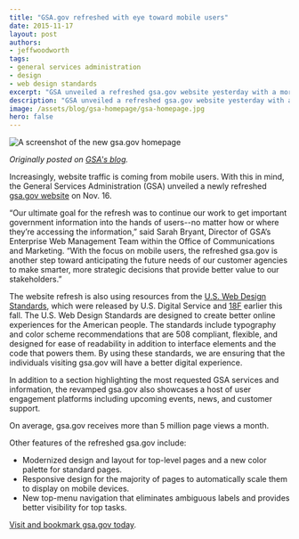 ```yaml
---
title: "GSA.gov refreshed with eye toward mobile users"
date: 2015-11-17
layout: post
authors:
- jeffwoodworth
tags:
- general services administration
- design
- web design standards
excerpt: "GSA unveiled a refreshed gsa.gov website yesterday with a more crisp design layout, improved usability, and features geared more toward mobile users."
description: "GSA unveiled a refreshed gsa.gov website yesterday with a more crisp design layout, improved usability, and features geared more toward mobile users."
image: /assets/blog/gsa-homepage/gsa-homepage.jpg
hero: false
---
```


![A screenshot of the new gsa.gov homepage]({{site.baseurl}}/assets/blog/gsa-homepage/gsa-homepage.jpg)

*Originally posted on [GSA's blog](http://gsablogs.gsa.gov/gsablog/2015/11/17/gsa-gov-refreshed-with-eye-toward-mobile-users/).*

Increasingly, website traffic is coming from mobile users. With this in mind, the General Services Administration (GSA) unveiled a newly refreshed [gsa.gov website](http://www.gsa.gov/portal/category/100000) on Nov. 16.

“Our ultimate goal for the refresh was to continue our work to get important government information into the hands of users--no matter how or where they’re accessing the information,” said Sarah Bryant, Director of GSA’s Enterprise Web Management Team within the Office of Communications and Marketing. “With the focus on mobile users, the refreshed gsa.gov is another step toward anticipating the future needs of our customer agencies to make smarter, more strategic decisions that provide better value to our stakeholders.”

The website refresh is also using resources from the [U.S. Web Design Standards](https://playbook.cio.gov/designstandards/), which were released by U.S. Digital Service and [18F](https://18f.gsa.gov/2015/09/28/web-design-standards/) earlier this fall. The U.S. Web Design Standards are designed to create better online experiences for the American people. The standards include typography and color scheme recommendations that are 508 compliant, flexible, and designed for ease of readability in addition to interface elements and the code that powers them. By using these standards, we are ensuring that the individuals visiting gsa.gov will have a better digital experience.

In addition to a section highlighting the most requested GSA services and information, the revamped gsa.gov also showcases a host of user engagement platforms including upcoming events, news, and customer support.

On average, gsa.gov receives more than 5 million page views a month.

Other features of the refreshed gsa.gov include:

-   Modernized design and layout for top-level pages and a new color palette for standard pages.
-   Responsive design for the majority of pages to automatically scale them to display on mobile devices.
-   New top-menu navigation that eliminates ambiguous labels and provides better visibility for top tasks.

[Visit and bookmark gsa.gov today](http://www.gsa.gov/portal/category/100000).
